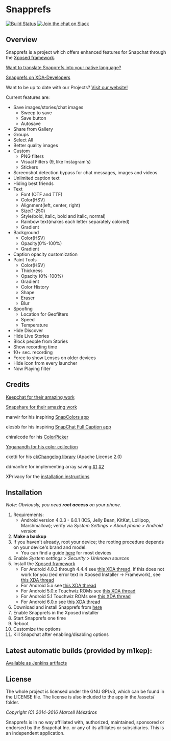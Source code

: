 Snapprefs
=========
[![Build Status](http://138.68.21.49:8080/job/SNAPPREFS/badge/icon)](http://138.68.21.49:8080/job/SNAPPREFS) [![Join the chat on Slack](https://snapprefs-dev2.herokuapp.com/badge.svg)](https://snapprefs-dev.herokuapp.com)

Overview
-------
Snapprefs is a project which offers enhanced features for Snapchat through the [Xposed framework](http://forum.xda-developers.com/showthread.php?t=1574401).

[Want to translate Snapprefs into your native language?](http://osl2hw5.oneskyapp.com/collaboration/project?id=154335)

[Snapprefs on XDA-Developers](http://forum.xda-developers.com/xposed/modules/app-snapprefs-ultimate-snapchat-utility-t2947254)

Want to be up to date with our Projects? [Visit our website!](http://snapprefs.com)

Current features are:

- Save images/stories/chat images
  - Sweep to save
  - Save button
  - Autosave
- Share from Gallery
- Groups
- Select All
- Better quality images
- Custom
  - PNG filters
  - Visual Filters (9, like Instagram's)
  - Stickers
- Screenshot detection bypass for chat messages, images and videos
- Unlimited caption text
- Hiding best friends
- Text
  - Font (OTF and TTF)
  - Color(HSV)
  - Alignment(left, center, right)
  - Size(1-250)
  - Style(bold, italic, bold and italic, normal)
  - Rainbow text(makes each letter separately colored)
  - Gradient
- Background
  - Color(HSV)
  - Opacity(0%-100%)
  - Gradient
- Caption opacity customization
- Paint Tools
  - Color(HSV)
  - Thickness
  - Opacity (0%-100%)
  - Gradient
  - Color History
  - Shape
  - Eraser
  - Blur
- Spoofing
  - Location for Geofilters
  - Speed
  - Temperature
- Hide Discover
- Hide Live Stories
- Block people from Stories
- Show recording time
- 10+ sec. recording
- Force to show Lenses on older devices
- Hide icon from every launcher
- Now Playing filter

Credits
-------

[Keepchat for their amazing work](https://github.com/P1nGu1n/Keepchat)

[Snapshare for their amazing work](https://github.com/P1nGu1n/Snapshare)

manvir for his inspiring [SnapColors app](http://repo.xposed.info/module/com.manvir.snapcolors)

elesbb for his inspiring [SnapChat Full Caption app](http://repo.xposed.info/module/com.elesbb.snapchatfullcaption)

chiralcode for his [ColorPicker](https://github.com/chiralcode/Android-Color-Picker)

[Yoganandh for his color collection](https://gist.github.com/VenomVendor/6857539)

cketti for his [ckChangelog library](https://github.com/cketti/ckChangeLog) (Apache License 2.0)

ddmanfire for implementing array saving [#1](https://github.com/ddmanfire/Snapprefs/commit/dc2e199c74a3729f0c50365597577a37fb312b2e) [#2](https://github.com/ddmanfire/Snapprefs/commit/03fa8783cd3d21dabdfebbd572eb7481fccbe48b)

XPrivacy for the [installation instructions](https://github.com/M66B/XPrivacy/blob/master/README.md#installation)

Installation
------------------
*Note: Obviously, you need __root access__ on your phone.*

1. Requirements:
	* Android version 4.0.3 - 6.0.1 (ICS, Jelly Bean, KitKat, Lollipop, Marshmallow); verify via *System Settings* > *About phone* > *Android version*
1. **Make a backup**
1. If you haven't already, root your device; the rooting procedure depends on your device's brand and model.
	* You can find a guide [here](http://www.androidcentral.com/root) for most devices
1. Enable *System settings* > *Security* > *Unknown sources*
1. Install the [Xposed framework](http://forum.xda-developers.com/xposed)
	* For Android 4.0.3 through 4.4.4 see [this XDA thread](http://forum.xda-developers.com/xposed/xposed-installer-versions-changelog-t2714053). If this does not work for you (red error text in Xposed Installer -> Framework), see [this XDA thread](http://forum.xda-developers.com/xposed/xposed-android-4-4-4-t3249895)
	* For Android 5.x see [this XDA thread](http://forum.xda-developers.com/showthread.php?t=3034811)
	* For Android 5.0.x Touchwiz ROMs see [this XDA thread](http://forum.xda-developers.com/xposed/unofficial-xposed-samsung-lollipop-t3113463)
	* For Android 5.1 Touchwiz ROMs see [this XDA thread](http://forum.xda-developers.com/xposed/unofficial-xposed-samsung-lollipop-t3180960)
	* For Android 6.0.x see [this XDA thread](http://forum.xda-developers.com/showthread.php?t=3034811)
1. Download and install Snapprefs from [here](http://repo.xposed.info/module/com.marz.snapprefs)
1. Enable Snapprefs in the Xposed installer
1. Start Snapprefs one time
1. Reboot
1. Customize the options
1. Kill Snapchat after enabling/disabling options 

Latest automatic builds (provided by m1kep):
-------
[Available as Jenkins artifacts](http://138.68.21.49:8080/job/SNAPPREFS/lastSuccessfulBuild/artifact/app/build/outputs/apk/)

License
-------
The whole project is licensed under the GNU GPLv3, which can be found in the LICENSE file.
The license is also included to the app in the /assets/ folder.

*Copyright (C) 2014-2016 Marcell Mészáros*

Snapprefs is in no way affiliated with, authorized, maintained, sponsored or endorsed by the Snapchat Inc. or any of its affiliates or subsidiaries. This is an independent application.
